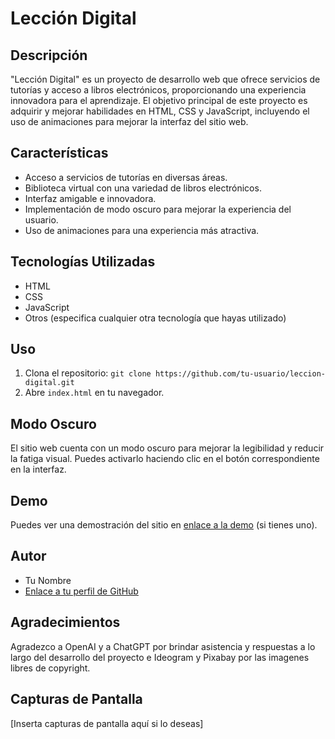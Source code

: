 # Lección Digital

## Descripción

"Lección Digital" es un proyecto de desarrollo web que ofrece servicios de tutorías y acceso a libros electrónicos, proporcionando una experiencia innovadora para el aprendizaje. El objetivo principal de este proyecto es adquirir y mejorar habilidades en HTML, CSS y JavaScript, incluyendo el uso de animaciones para mejorar la interfaz del sitio web.

## Características

- Acceso a servicios de tutorías en diversas áreas.
- Biblioteca virtual con una variedad de libros electrónicos.
- Interfaz amigable e innovadora.
- Implementación de modo oscuro para mejorar la experiencia del usuario.
- Uso de animaciones para una experiencia más atractiva.

## Tecnologías Utilizadas

- HTML
- CSS
- JavaScript
- Otros (especifica cualquier otra tecnología que hayas utilizado)

## Uso

1. Clona el repositorio: `git clone https://github.com/tu-usuario/leccion-digital.git`
2. Abre `index.html` en tu navegador.

## Modo Oscuro

El sitio web cuenta con un modo oscuro para mejorar la legibilidad y reducir la fatiga visual. Puedes activarlo haciendo clic en el botón correspondiente en la interfaz.

## Demo

Puedes ver una demostración del sitio en [enlace a la demo](#) (si tienes uno).

## Autor

- Tu Nombre
- [Enlace a tu perfil de GitHub](https://github.com/tu-usuario)

## Agradecimientos

Agradezco a OpenAI y a ChatGPT por brindar asistencia y respuestas a lo largo del desarrollo del proyecto e Ideogram y Pixabay por las imagenes libres de copyright.

## Capturas de Pantalla

[Inserta capturas de pantalla aquí si lo deseas]

